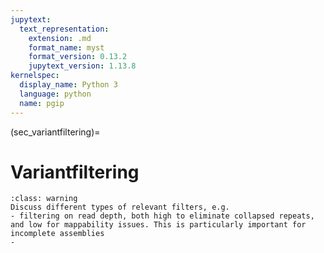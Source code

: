 ```yaml
---
jupytext:
  text_representation:
    extension: .md
    format_name: myst
    format_version: 0.13.2
    jupytext_version: 1.13.8
kernelspec:
  display_name: Python 3
  language: python
  name: pgip
---
```


(sec_variantfiltering)=

# Variantfiltering

```{admonition} FIXME
:class: warning
Discuss different types of relevant filters, e.g.
- filtering on read depth, both high to eliminate collapsed repeats, and low for mappability issues. This is particularly important for incomplete assemblies
- 
```


